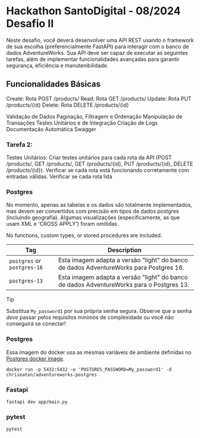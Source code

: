 # Hackathon SantoDigital - 08/2024 Desafio II

Neste desafio, você deverá desenvolver uma API REST usando o framework de sua escolha (preferencialmente FastAPI) para interagir com o banco de dados AdventureWorks.
Sua API deve ser capaz de executar as seguintes tarefas, além de implementar funcionalidades avançadas para garantir segurança, eficiência e manutenibilidade.

## Funcionalidades Básicas

Create: Rota POST /products/
Read: Rota GET /products/
Update: Rota PUT /products/{id}
Delete: Rota DELETE /products/{id}

Validação de Dados
Paginação, Filtragem e Ordenação
Manipulação de Transações
Testes Unitários e de Integração
Criação de Logs
Documentação Automática Swagger

### Tarefa 2:

Testes Unitários: Criar testes unitários para cada rota da API (POST /products/, GET /products/, GET /products/{id}, PUT /products/{id}, DELETE /products/{id}).
Verificar se cada rota está funcionando corretamente com entradas válidas. Verificar se cada rota lida

### Postgres

No momento, apenas as tabelas e os dados são totalmente implementados, mas devem ser convertidos com precisão em tipos de dados postgres (incluindo geografia).
Algumas visualizações (especificamente, as que usam XML e 'CROSS APPLY') foram omitidas.

No functions, custom types, or stored procedures are included.

| Tag                         | Description                                                                              |
| --------------------------- | ---------------------------------------------------------------------------------------- |
| `postgres` or `postgres-16` | Esta imagem adapta a versão "light" do banco de dados AdventureWorks para Postgres 16.   |
| `postgres-13`               | Esta imagem adapta a versão "light" do banco de dados AdventureWorks para o Postgres 13. |

> [!TIP]
> Substitua `My_password1` por sua própria senha segura. Observe que a senha _deve_ passar pelos requisitos mínimos de complexidade
> ou você não conseguirá se conectar!

### Postgres

Essa imagem do docker usa as mesmas variáveis de ambiente definidas no [Postgres docker image](https://hub.docker.com/_/postgres).

```
docker run -p 5432:5432 -e 'POSTGRES_PASSWORD=My_password1' -d chriseaton/adventureworks:postgres

```

### Fastapi

```
fastapi dev app/main.py

```

### pytest

```
pytest

```
